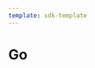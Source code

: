```yaml
---
template: sdk-template
---
```

# Go

<!--template link%
The following command collects system metric data, such as CPU and memory usage, and sends them to GreptimeDB. This demo is based on OpenTelemetry OTLP/http. The source code is available on [github](https://github.com/GreptimeCloudStarters/quick-start-go)
-->

<!--template code%
```shell
go run github.com/GreptimeCloudStarters/quick-start-go@latest -endpoint=http://localhost:4000/v1/otlp/v1/metrics
```
-->

<docs-template />
